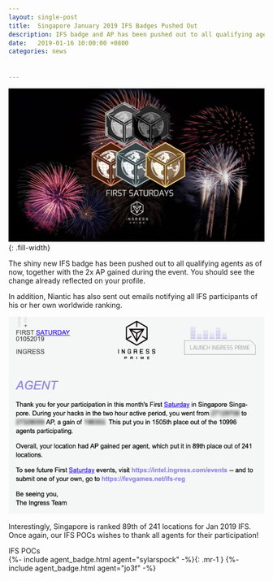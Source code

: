 ```yaml
---
layout: single-post
title:  Singapore January 2019 IFS Badges Pushed Out
description: IFS badge and AP has been pushed out to all qualifying agents.
date:   2019-01-16 10:00:00 +0800
categories: news


---
```

<style type="text/css">
.top {
  margin-bottom: 10px;
  background: #f3f3f3;
  padding: 12px 15px;
}
.top h5 {
  font-size: 1rem;
}
.top .value {
  font-style: italic;
  font-size: 0.9em;
}
</style>

![ingress fs](/assets/images/news/ifs_sg_banner.jpg){: .fill-width}

The shiny new IFS badge has been pushed out to all qualifying agents as of now, together with the 2x AP gained during the event.
You should see the change already reflected on your profile.

In addition, Niantic has also sent out emails notifying all IFS participants of his or her own worldwide ranking.

<div class="row justify-content-center mb-3">
<div class="col-12 col-sm-8 col-md-6">
  <img src="/assets/images/news/ifs_email2.png" class="img-responsive" />
</div>
</div>

Interestingly, Singapore is ranked 89th of 241 locations for Jan 2019 IFS.
Once again, our IFS POCs wishes to thank all agents for their participation!

IFS POCs<br/>
{%- include agent_badge.html agent="sylarspock" -%}{: .mr-1 }
{%- include agent_badge.html agent="jo3f" -%}
